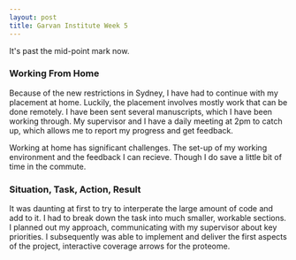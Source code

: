```yaml
---
layout: post
title: Garvan Institute Week 5
---
```


It's past the mid-point mark now.

### Working From Home
Because of the new restrictions in Sydney, I have had to continue with my placement at home. Luckily, the placement involves mostly work that can be done remotely. I have been sent several manuscripts, which I have been working through. My supervisor and I have a daily meeting at 2pm to catch up, which allows me to report my progress and get feedback.

Working at home has significant challenges. The set-up of my working environment and the feedback I can recieve. Though I do save a little bit of time in the commute.

### Situation, Task, Action, Result

It was daunting at first to try to interperate the large amount of code and add to it. I had to break down the task into much smaller, workable sections. I planned out my approach, communicating with my supervisor about key priorities. I subsequently was able to implement and deliver the first aspects of the project, interactive coverage arrows for the proteome.
